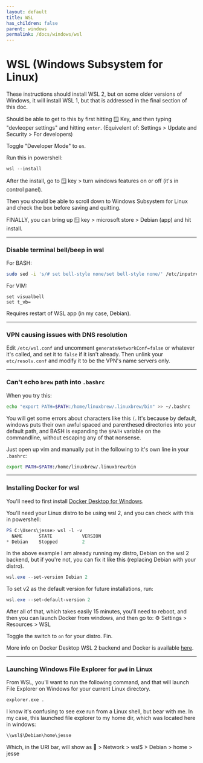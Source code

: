 ```yaml
---
layout: default
title: WSL
has_children: false
parent: windows
permalink: /docs/windows/wsl
---
```


# WSL (Windows Subsystem for Linux)
These instructions should install WSL 2, but on some older versions of Windows, it will install WSL 1, but that is addressed in the final section of this doc.

Should be able to get to this by first hitting 🪟 Key, and then typing "devleoper settings" and hitting `enter`. 
(Equivelent of: Settings > Update and Security > For developers)

Toggle "Developer Mode" to `on`.

Run this in powershell:
```powershell
wsl --install
```

After the install, go to 🪟 key > turn windows features on or off (it's in control panel).

Then you should be able to scroll down to Windows Subsystem for Linux and check the box before saving and quitting.

FINALLY, you can bring up 🪟 key > microsoft store > Debian (app) and hit install.

---
### Disable terminal bell/beep in wsl

For BASH:
```bash
sudo sed -i 's/# set bell-style none/set bell-style none/' /etc/inputrc
```

For VIM:
```vim
set visualbell
set t_vb=
```
Requires restart of WSL app (in my case, Debian).

---
### VPN causing issues with DNS resolution
Edit `/etc/wsl.conf` and uncomment `generateNetworkConf=false` or whatever it's called, and set it to `false` if it isn't already. Then unlink your `etc/resolv.conf` and modify it to be the VPN's name servers only.

---
### Can't echo `brew` path into `.bashrc`

When you try this:

```bash
echo "export PATH=$PATH:/home/linuxbrew/.linuxbrew/bin" >> ~/.bashrc
```

You will get some errors about characters like this `(`. It's because by default, windows puts their own awful spaced and parenthesed directories into your default path, and BASH is expanding the `$PATH` variable on the commandline, without escaping any of that nonsense.

Just open up vim and manually put in the following to it's own line in your `.bashrc`:

```bash
export PATH=$PATH:/home/linuxbrew/.linuxbrew/bin
```

---
### Installing Docker for wsl
You'll need to first install [Docker Desktop for Windows](https://docs.docker.com/desktop/windows/install/).

You'll need your Linux distro to be using wsl 2, and you can check with this in powershell:
```powershell
PS C:\Users\jesse> wsl -l -v
  NAME      STATE           VERSION
* Debian    Stopped         2
```

In the above example I am already running my distro, Debian on the wsl 2 backend, but if you're not, you can fix it like this (replacing Debian with your distro).
```powershell
wsl.exe --set-version Debian 2
```

To set v2 as the default version for future installations, run:
```powershell
wsl.exe --set-default-version 2
```

After all of that, which takes easily 15 minutes, you'll need to reboot, and then you can launch Docker from windows, and then go to:
⚙️ Settings > Resources > WSL

Toggle the switch to `on` for your distro. Fin.

More info on Docker Desktop WSL 2 backend and Docker is available [here](https://docs.docker.com/desktop/windows/wsl/).

---
### Launching Windows File Explorer for `pwd` in Linux
From WSL, you'll want to run the following command, and that will launch File Explorer on Windows for your current Linux directory.

```bash
explorer.exe .
```

I know it's confusing to see exe run from a Linux shell, but bear with me. In my case, this launched file explorer to my home dir, which was located here in windows:
```powershell
\\wsl$\Debian\home\jesse
```
Which, in the URI bar, will show as 📂 > Network > wsl$ > Debian > home > jesse
